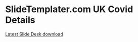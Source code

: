 # SlideTemplater.com UK Covid Details

[Latest Slide Desk download](https://github.com/evolvedlight/uk_covid_slides/blob/main/CovidData.pptx)